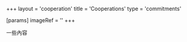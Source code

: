 +++
layout = 'cooperation'
title = 'Cooperations'
type = 'commitments'

[params]
  imageRef = ''
+++

一些內容
